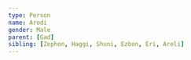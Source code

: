 ```yaml
---
type: Person
name: Arodi
gender: Male
parent: [Gad]
sibling: [Zephon, Haggi, Shuni, Ezbon, Eri, Areli]
---
```

